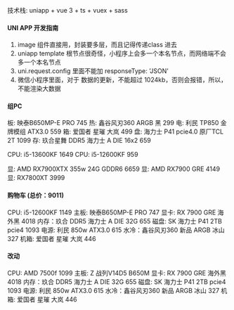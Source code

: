 
技术栈: uniapp + vue 3 + ts + vuex + sass

#### UNI APP 开发指南
1. image 组件直接用，封装要多层，而且记得传递class 进去
2. uniapp template 根节点很奇怪，小程序上会多一个本名节点，而网络端不会多一个本名节点
3. uni.request.config 里面不能加 responseType: 'JSON'
4. 微信小程序里面，对于 数据的更新，不能超过 1024kb，否则会报错，所以，不能渲染大数据

#### 组PC
板: 映泰B650MP-E PRO 745
热: 鑫谷风刃360 ARGB 黑 299
电: 利民 TP850 金牌模组 ATX3.0 559
箱: 爱国者 星璀 大岚 499
盘: 海力士 P41 pcie4.0 原厂TCL 2T 1099
存: 玖合星舞 DDR5 海力士 A DIE 16x2 659

CPU: i5-13600KF 1649
CPU: i5-12600KF 959

显: AMD RX7900XTX 355w 24G GDDR6 6659
显: AMD RX7900 GRE 4149 
显: RX7800XT 3999

#### 购物车 (总价：9011)
CPU: i5-12600KF 1149
主板: 映泰B650MP-E PRO 747
显卡: RX 7900 GRE 海外黑 4018
内存：玖合 DDR5 海力士 A DIE 32G 655
磁盘: SK 海力士 P41 2TB pcie4 1093
电源: 利民 850w ATX3.0 615
水冷：鑫谷风刃360 新品 ARGB 冰山 327
机箱: 爱国者 星璀 大岚 446

#### 改动
CPU: AMD 7500f 1099
主板: Z 战列V14D5 B650M
显卡: RX 7900 GRE 海外黑 4018
内存：玖合 DDR5 海力士 A DIE 32G 655
磁盘: SK 海力士 P41 2TB pcie4 1093
电源: 利民 850w ATX3.0 615
水冷：鑫谷风刃360 新品 ARGB 冰山 327
机箱: 爱国者 星璀 大岚 446